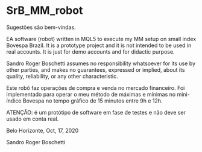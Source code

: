 # SrB_MM_robot

Sugestões são bem-vindas.

EA software (robot) written in MQL5 to execute my MM setup on small index Bovespa Brazil. It is a prototype project and it is not intended to be used in real accounts. It is just for demo accounts and for didactic purpose.

Sandro Roger Boschetti assumes no responsibility whatsoever for its use by other parties, and makes no guarantees, expressed or implied, about its quality, reliability, or any other characteristic.

Este robô faz operações de compra e venda no mercado financeiro. Foi implementado para operar o meu método de máximas e mínimas no mini-índice Bovespa no tempo gráfico de 15 minutos entre 9h e 12h.

ATENÇÃO: é um protótipo de software em fase de testes e não deve ser usado em conta real.

Belo Horizonte, Oct, 17, 2020

Sandro Roger Boschetti
